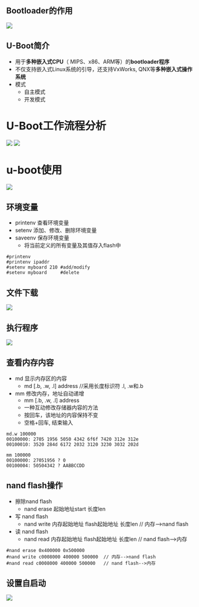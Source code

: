 ## Bootloader的作用
![](../photo/Pasted%20image%2020230422184024.png)

## U-Boot简介
- 用于**多种嵌入式CPU**（ MIPS、x86、ARM等）的**bootloader程序**
- 不仅支持嵌入式Linux系统的引导，还支持VxWorks, QNX等**多种嵌入式操作系统**
- 模式
	- 自主模式
	- 开发模式

# U-Boot工作流程分析

![](../photo/Pasted%20image%2020230428183638.png)
![](../photo/Pasted%20image%2020230428183749.png)

# u-boot使用
![](../photo/Pasted%20image%2020230502101818.png)
## 环境变量
- printenv 查看环境变量
- setenv 添加、修改、删除环境变量
- saveenv 保存环境变量
	- 将当前定义的所有变量及其值存入flash中
```
#printenv
#printenv ipaddr
#setenv myboard 210	#add/modify
#setenv myboard  	#delete
```
## 文件下载
![](../photo/Pasted%20image%2020230502102640.png)

## 执行程序
![](../photo/Pasted%20image%2020230502102726.png)

## 查看内存内容
- md 显示内存区的内容
	- md [.b, .w, .l] address  //采用长度标识符 .l, .w和.b
- mm 修改内存，地址自动递增
	- mm [.b, .w, .l] address
	- 一种互动修改存储器内容的方法
	- 按回车，该地址的内容保持不变
	- 空格+回车, 结束输入

```
md.w 100000
00100000: 2705 1956 5050 4342 6f6f 7420 312e 312e 
00100010: 3520 284d 6172 2032 3120 3230 3032 202d

mm 100000
00100000: 27051956 ? 0
00100004: 50504342 ? AABBCCDD
```

## nand flash操作
- 擦除nand flash
	- nand erase 起始地址start 长度len
- 写 nand flash
	- nand write 内存起始地址 flash起始地址 长度len   // 内存-->nand flash
- 读 nand flash
	- nand read 内存起始地址 flash起始地址 长度len  // nand flash-->内存
```
#nand erase 0x400000 0x500000
#nand write c0008000 400000 500000  // 内存-->nand flash
#nand read c0008000 400000 500000   // nand flash-->内存
```
## 设置自启动
![](../photo/Pasted%20image%2020230502103704.png)
